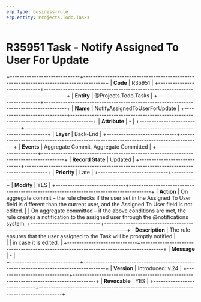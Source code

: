 ```yaml
---
erp.type: business-rule
erp.entity: Projects.Todo.Tasks 
---
```


# R35951 Task - Notify Assigned To User For Update
+-----------------------------+---------------------------------------------------------------------------------------+
| **Code**                    | R35951                                                                                |
+-----------------------------+---------------------------------------------------------------------------------------+
| **Entity**                  | @Projects.Todo.Tasks                                                                  |
+-----------------------------+---------------------------------------------------------------------------------------+
| **Name**                    | NotifyAssignedToUserForUpdate                                                         |
+-----------------------------+---------------------------------------------------------------------------------------+
| **Attribute**               | \-                                                                                    |
+-----------------------------+---------------------------------------------------------------------------------------+
| **Layer**                   | Back-End                                                                              |
+-----------------------------+---------------------------------------------------------------------------------------+
| **Events**                  | Aggregate Commit, Aggregate Committed                                                 |
+-----------------------------+---------------------------------------------------------------------------------------+
| **Record State**            | Updated                                                                               |
+-----------------------------+---------------------------------------------------------------------------------------+
| **Priority**                | Late                                                                                  |
+-----------------------------+---------------------------------------------------------------------------------------+
| **Modify**                  | YES                                                                                   |
+-----------------------------+---------------------------------------------------------------------------------------+
| **Action**                  | On aggregate commit – the rule checks if the user set in the Assigned To User field is different than the current user, and the Assigned To User field is not edited.
|                             | On aggregate committed – if the above conditions are met, the rule creates a notification to the assigned user through the @notifications system.
+-----------------------------+---------------------------------------------------------------------------------------+
| **Description**             | The rule ensures that the user assigned to the Task will be promptly notified         |     
|                             | in case it is edited.                                                                 |
+-----------------------------+---------------------------------------------------------------------------------------+
| **Message**                 | \-                                                                                    |                         
+-----------------------------+---------------------------------------------------------------------------------------+
| **Version**                 | Introduced: v.24                                                                      |
+-----------------------------+---------------------------------------------------------------------------------------+
| **Revocable**               | YES                                                                                   |
+-----------------------------+---------------------------------------------------------------------------------------+


